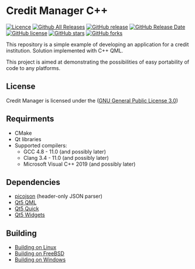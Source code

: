 
# Сredit Manager C++

[![Licence](https://img.shields.io/badge/license-GPL-blue.svg?style=flat)](LICENSE)
[![Github All Releases](https://img.shields.io/github/downloads/GermanAizek/credit-qml/total.svg)](https://github.com/GermanAizek/credit-qml/releases)
[![GitHub release](https://img.shields.io/github/release/GermanAizek/credit-qml/all.svg)](https://github.com/GermanAizek/credit-qml/releases)
[![GitHub Release Date](https://img.shields.io/github/release-date/GermanAizek/credit-qml.svg)](https://github.com/GermanAizek/credit-qml/releases)
[![GitHub license](https://img.shields.io/github/license/GermanAizek/credit-qml.svg)](https://github.com/GermanAizek/credit-qml/blob/master/LICENSE)
[![GitHub stars](https://img.shields.io/github/stars/GermanAizek/credit-qml.svg)](https://github.com/GermanAizek/credit-qml/stargazers)
[![GitHub forks](https://img.shields.io/github/forks/GermanAizek/credit-qml.svg)](https://github.com/GermanAizek/credit-qml/network)

This repository is a simple example of developing an application for a credit institution.
Solution implemented with C++ QML.

This project is aimed at demonstrating the possibilities of easy portability of code to any platforms.

## License

Сredit Manager is licensed under the ([GNU General Public License 3.0](https://www.gnu.org/licenses/gpl-3.0.html))

## Requirments

- CMake
- Qt libraries
- Supported compilers:
    - GCC 4.8 - 11.0 (and possibly later)
    - Clang 3.4 - 11.0 (and possibly later)
    - Microsoft Visual C++ 2019 (and possibly later)
    
## Dependencies

- [picojson](https://github.com/kazuho/picojson) (header-only JSON parser)
- [Qt5 QML](https://doc.qt.io/qt-5/qtqml-index.html)
- [Qt5 Quick](https://doc.qt.io/qt-5/qtquick-index.html)
- [Qt5 Widgets](https://doc.qt.io/qt-5/qtwidgets-index.html)

## Building

- [Building on Linux](https://github.com/GermanAizek/credit-qml/wiki/Building-on-Linux)
- [Building on FreeBSD](https://github.com/GermanAizek/credit-qml/wiki/Building-on-FreeBSD)
- [Building on Windows](https://github.com/GermanAizek/credit-qml/wiki/Building-on-Windows)
